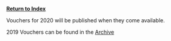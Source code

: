 [**Return to Index**](https://www.reddit.com/r/Tomorrowland/wiki/index)

Vouchers for 2020 will be published when they come available.

2019 Vouchers can be found in the [Archive](https://www.reddit.com/r/Tomorrowland/wiki/archive/vouchers2019)